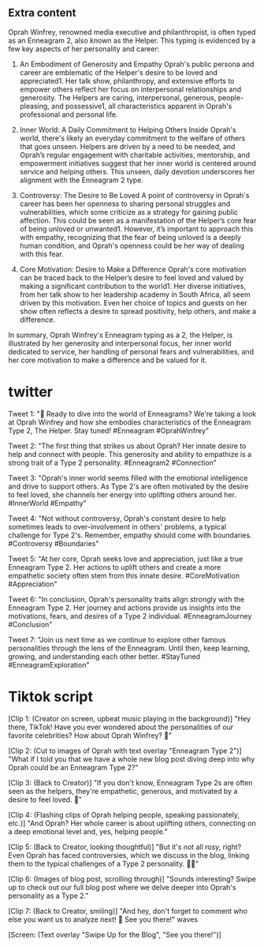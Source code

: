 ## Extra content

Oprah Winfrey, renowned media executive and philanthropist, is often typed as an Enneagram 2, also known as the Helper. This typing is evidenced by a few key aspects of her personality and career:

1. An Embodiment of Generosity and Empathy
   Oprah's public persona and career are emblematic of the Helper's desire to be loved and appreciated1. Her talk show, philanthropy, and extensive efforts to empower others reflect her focus on interpersonal relationships and generosity. The Helpers are caring, interpersonal, generous, people-pleasing, and possessive1, all characteristics apparent in Oprah's professional and personal life.

2. Inner World: A Daily Commitment to Helping Others
   Inside Oprah's world, there's likely an everyday commitment to the welfare of others that goes unseen. Helpers are driven by a need to be needed, and Oprah’s regular engagement with charitable activities, mentorship, and empowerment initiatives suggest that her inner world is centered around service and helping others. This unseen, daily devotion underscores her alignment with the Enneagram 2 type.

3. Controversy: The Desire to Be Loved
   A point of controversy in Oprah's career has been her openness to sharing personal struggles and vulnerabilities, which some criticize as a strategy for gaining public affection. This could be seen as a manifestation of the Helper’s core fear of being unloved or unwanted1. However, it’s important to approach this with empathy, recognizing that the fear of being unloved is a deeply human condition, and Oprah's openness could be her way of dealing with this fear.

4. Core Motivation: Desire to Make a Difference
   Oprah's core motivation can be traced back to the Helper’s desire to feel loved and valued by making a significant contribution to the world1. Her diverse initiatives, from her talk show to her leadership academy in South Africa, all seem driven by this motivation. Even her choice of topics and guests on her show often reflects a desire to spread positivity, help others, and make a difference.

In summary, Oprah Winfrey's Enneagram typing as a 2, the Helper, is illustrated by her generosity and interpersonal focus, her inner world dedicated to service, her handling of personal fears and vulnerabilities, and her core motivation to make a difference and be valued for it.

# twitter

Tweet 1:
"🧵 Ready to dive into the world of Enneagrams? We're taking a look at Oprah Winfrey and how she embodies characteristics of the Enneagram Type 2, The Helper. Stay tuned! #Enneagram #OprahWinfrey"

Tweet 2:
"The first thing that strikes us about Oprah? Her innate desire to help and connect with people. This generosity and ability to empathize is a strong trait of a Type 2 personality. #Enneagram2 #Connection"

Tweet 3:
"Oprah's inner world seems filled with the emotional intelligence and drive to support others. As Type 2's are often motivated by the desire to feel loved, she channels her energy into uplifting others around her. #InnerWorld #Empathy"

Tweet 4:
"Not without controversy, Oprah's constant desire to help sometimes leads to over-involvement in others' problems, a typical challenge for Type 2's. Remember, empathy should come with boundaries. #Controversy #Boundaries"

Tweet 5:
"At her core, Oprah seeks love and appreciation, just like a true Enneagram Type 2. Her actions to uplift others and create a more empathetic society often stem from this innate desire. #CoreMotivation #Appreciation"

Tweet 6:
"In conclusion, Oprah's personality traits align strongly with the Enneagram Type 2. Her journey and actions provide us insights into the motivations, fears, and desires of a Type 2 individual. #EnneagramJourney #Conclusion"

Tweet 7:
"Join us next time as we continue to explore other famous personalities through the lens of the Enneagram. Until then, keep learning, growing, and understanding each other better. #StayTuned #EnneagramExploration"

# Tiktok script

[Clip 1: (Creator on screen, upbeat music playing in the background)]
"Hey there, TikTok! Have you ever wondered about the personalities of our favorite celebrities? How about Oprah Winfrey? 🌟"

[Clip 2: (Cut to images of Oprah with text overlay "Enneagram Type 2")]
"What if I told you that we have a whole new blog post diving deep into why Oprah could be an Enneagram Type 2?"

[Clip 3: (Back to Creator)]
"If you don't know, Enneagram Type 2s are often seen as the helpers, they're empathetic, generous, and motivated by a desire to feel loved. 💖"

[Clip 4: (Flashing clips of Oprah helping people, speaking passionately, etc.)]
"And Oprah? Her whole career is about uplifting others, connecting on a deep emotional level and, yes, helping people."

[Clip 5: (Back to Creator, looking thoughtful)]
"But it's not all rosy, right? Even Oprah has faced controversies, which we discuss in the blog, linking them to the typical challenges of a Type 2 personality. 🌹🥀"

[Clip 6: (Images of blog post, scrolling through)]
"Sounds interesting? Swipe up to check out our full blog post where we delve deeper into Oprah's personality as a Type 2."

[Clip 7: (Back to Creator, smiling)]
"And hey, don't forget to comment who else you want us to analyze next! 🎉 See you there!" waves

[Screen: (Text overlay "Swipe Up for the Blog", "See you there!")]
